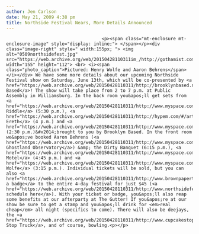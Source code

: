 ```yaml
---
author: Jen Carlson
date: May 21, 2009 4:38 pm
title: Northside Festival Nears, More Details Announced
---
```


	
										<p><span class="mt-enclosure mt-enclosure-image" style="display: inline;"> </span></p><div class="image-right" style=" width:155px; "> <img alt="0509northsidefest.jpg" src="https://web.archive.org/web/20150428110311im_/http://gothamist.com/attachments/arts_jen/0509northsidefest.jpg" width="155" height="112"> <br> <i><span class="photo_caption">Pictured: Henry Wolfe and Aaron Behrens</span></i></div> We have some more details about our upcoming Northside Festival show on Saturday, June 13th, which will be co-presented by <a href="https://web.archive.org/web/20150428110311/http://brooklynbased.net/">Brooklyn Based</a>! The show will take place from 2 to 7 p.m. at Public Assembly in Williamsburg. In the back room you&apos;ll get sets from <a href="https://web.archive.org/web/20150428110311/http://www.myspace.com/miariddle">Mia Riddle</a> (5:30 p.m.), <a href="https://web.archive.org/web/20150428110311/http://hypem.com/#/artist/geoff+ereth">Geoff Ereth</a> (4 p.m.) and <a href="https://web.archive.org/web/20150428110311/http://www.myspace.com/jacksonknife">jacksonknife</a> (2:30 p.m.)&#x2014;brought to you by Brooklyn Based. In the front room we&apos;ve booked Aaron Behrens (<a href="https://web.archive.org/web/20150428110311/http://www.myspace.com/ghostlandobservatory">of Ghostland Observatory</a>) &amp; the Dirty Banquet (6:15 p.m.), <a href="https://web.archive.org/web/20150428110311/http://www.myspace.com/motelmotel">Motel Motel</a> (4:45 p.m.) and <a href="https://web.archive.org/web/20150428110311/http://www.myspace.com/henrywolfemusic">Henry Wolfe</a> (3:15 p.m.). Individual tickets will be sold, but you can also <a href="https://web.archive.org/web/20150428110311/http://www.brownpapertickets.com/event/62345">get a badge</a> to the entire 4-day festival for just $45 (<a href="https://web.archive.org/web/20150428110311/http://www.northsidefestival.com/schedule/">full schedule here</a>). With your ticket or badge, you&apos;ll also reap some benefits at our afterparty at The Gutter! If you&apos;re at our show be sure to get a stamp and you&apos;ll drink for <em>real cheap</em> all night (specifics to come). There will also be deejays, the <a href="https://web.archive.org/web/20150428110311/http://www.cupcakestop.com/">Cupcake Stop Truck</a>, and of course, bowling.<p></p>					
										
									
				